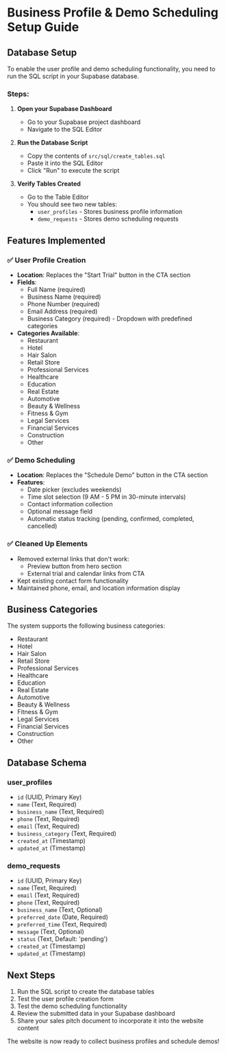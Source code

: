 # Business Profile & Demo Scheduling Setup Guide

## Database Setup

To enable the user profile and demo scheduling functionality, you need to run the SQL script in your Supabase database.

### Steps:

1. **Open your Supabase Dashboard**
   - Go to your Supabase project dashboard
   - Navigate to the SQL Editor

2. **Run the Database Script**
   - Copy the contents of `src/sql/create_tables.sql`
   - Paste it into the SQL Editor
   - Click "Run" to execute the script

3. **Verify Tables Created**
   - Go to the Table Editor
   - You should see two new tables:
     - `user_profiles` - Stores business profile information
     - `demo_requests` - Stores demo scheduling requests

## Features Implemented

### ✅ User Profile Creation
- **Location**: Replaces the "Start Trial" button in the CTA section
- **Fields**:
  - Full Name (required)
  - Business Name (required)
  - Phone Number (required)
  - Email Address (required)
  - Business Category (required) - Dropdown with predefined categories
- **Categories Available**:
  - Restaurant
  - Hotel
  - Hair Salon
  - Retail Store
  - Professional Services
  - Healthcare
  - Education
  - Real Estate
  - Automotive
  - Beauty & Wellness
  - Fitness & Gym
  - Legal Services
  - Financial Services
  - Construction
  - Other

### ✅ Demo Scheduling
- **Location**: Replaces the "Schedule Demo" button in the CTA section
- **Features**:
  - Date picker (excludes weekends)
  - Time slot selection (9 AM - 5 PM in 30-minute intervals)
  - Contact information collection
  - Optional message field
  - Automatic status tracking (pending, confirmed, completed, cancelled)

### ✅ Cleaned Up Elements
- Removed external links that don't work:
  - Preview button from hero section
  - External trial and calendar links from CTA
- Kept existing contact form functionality
- Maintained phone, email, and location information display

## Business Categories

The system supports the following business categories:
- Restaurant
- Hotel  
- Hair Salon
- Retail Store
- Professional Services
- Healthcare
- Education
- Real Estate
- Automotive
- Beauty & Wellness
- Fitness & Gym
- Legal Services
- Financial Services
- Construction
- Other

## Database Schema

### user_profiles
- `id` (UUID, Primary Key)
- `name` (Text, Required)
- `business_name` (Text, Required)  
- `phone` (Text, Required)
- `email` (Text, Required)
- `business_category` (Text, Required)
- `created_at` (Timestamp)
- `updated_at` (Timestamp)

### demo_requests
- `id` (UUID, Primary Key)
- `name` (Text, Required)
- `email` (Text, Required)
- `phone` (Text, Required)
- `business_name` (Text, Optional)
- `preferred_date` (Date, Required)
- `preferred_time` (Text, Required)
- `message` (Text, Optional)
- `status` (Text, Default: 'pending')
- `created_at` (Timestamp)
- `updated_at` (Timestamp)

## Next Steps

1. Run the SQL script to create the database tables
2. Test the user profile creation form
3. Test the demo scheduling functionality
4. Review the submitted data in your Supabase dashboard
5. Share your sales pitch document to incorporate it into the website content

The website is now ready to collect business profiles and schedule demos!